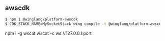 ## awscdk

```bash
$ npm i @winglang/platform-awscdk
$ CDK_STACK_NAME=MySocketStack wing compile -t @winglang/platform-awscdk test/example.main.w
```

npm i -g wscat
wscat -c ws://127.0.0.1:port
